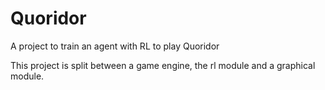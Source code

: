 # Quoridor

A project to train an agent with RL to play Quoridor

This project is split between a game engine, the rl module and a graphical module.


